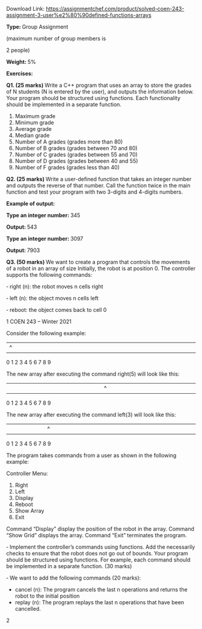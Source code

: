Download Link: https://assignmentchef.com/product/solved-coen-243-assignment-3-user%e2%80%90defined-functions-arrays
<br>



<strong>Type:               </strong>Group Assignment

(maximum number of group members is

2 people)

<strong>Weight:            </strong>5%

<strong> </strong><strong>Exercises: </strong>

<strong> </strong>

<strong>Q1. (25 marks) </strong>Write a C++ program that uses an array to store the grades of N students (N is entered by the user), and outputs the information below. Your program should be structured using functions. Each functionality should be implemented in a separate function.

<ol>

 <li>Maximum grade</li>

 <li>Minimum grade</li>

 <li>Average grade</li>

 <li>Median grade</li>

 <li>Number of A grades (grades more than 80)</li>

 <li>Number of B grades (grades between 70 and 80)</li>

 <li>Number of C grades (grades between 55 and 70)</li>

 <li>Number of D grades (grades between 40 and 55)</li>

 <li>Number of F grades (grades less than 40)</li>

</ol>




<strong>Q2. (25 marks) </strong>Write a user-defined function that takes an integer number and outputs the reverse of that number. Call the function twice in the main function and test your program with two 3-digits and 4-digits numbers.

<strong> </strong>

<strong>Example of output:  </strong>

<strong>Type an integer number: </strong>345

<strong>Output: </strong>543

<strong> </strong>

<strong>Type an integer number: </strong>3097

<strong>Output: </strong>7903

<strong> </strong>




<strong>Q3. (50 marks) </strong>We want to create a program that controls the movements of a robot in an array of size Initially, the robot is at position 0. The controller supports the following commands:

‐    right (n): the robot moves n cells right

‐    left (n): the object moves n cells left

‐    reboot: the object comes back to cell 0

1 COEN 243 – Winter 2021

Consider the following example:




<table width="356">

 <tbody>

  <tr>

   <td width="36">^</td>

   <td width="36"></td>

   <td width="36"></td>

   <td width="36"></td>

   <td width="36"></td>

   <td width="36"></td>

   <td width="36"></td>

   <td width="36"></td>

   <td width="36"></td>

   <td width="36"></td>

  </tr>

 </tbody>

</table>

0       1       2       3       4       5       6       7       8       9




The new array after executing the command right(5) will look like this:




<table width="356">

 <tbody>

  <tr>

   <td width="36"></td>

   <td width="36"></td>

   <td width="36"></td>

   <td width="36"></td>

   <td width="36"></td>

   <td width="36">^</td>

   <td width="36"></td>

   <td width="36"></td>

   <td width="36"></td>

   <td width="36"></td>

  </tr>

 </tbody>

</table>

0       1       2       3       4       5       6       7       8       9




The new array after executing the command left(3) will look like this:




<table width="356">

 <tbody>

  <tr>

   <td width="36"></td>

   <td width="36"></td>

   <td width="36">^</td>

   <td width="36"></td>

   <td width="36"></td>

   <td width="36"></td>

   <td width="36"></td>

   <td width="36"></td>

   <td width="36"></td>

   <td width="36"></td>

  </tr>

 </tbody>

</table>

0       1       2       3       4       5       6       7       8       9







The program takes commands from a user as shown in the following example:




Controller Menu:

<ol>

 <li>Right</li>

 <li>Left</li>

 <li>Display</li>

 <li>Reboot</li>

 <li>Show Array</li>

 <li>Exit</li>

</ol>




Command “Display” display the position of the robot in the array. Command “Show Grid” displays the array. Command “Exit” terminates the program.

‐ Implement the controller’s commands using functions. Add the necessarily checks to ensure that the robot does not go out of bounds. Your program should be structured using functions. For example, each command should be implemented in a separate function. (30 marks)

‐   We want to add the following commands (20 marks):

<ul>

 <li>cancel (n): The program cancels the last n operations and returns the robot to the initial position</li>

 <li>replay (n): The program replays the last n operations that have been cancelled.</li>

</ul>

2